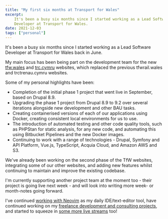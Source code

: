 ```yaml
---
title: "My first six months at Transport for Wales"
excerpt:
    It's been a busy six months since I started working as a Lead Software
    Developer at Transport for Wales.
date: 2021-12-03
tags: ["personal"]
---
```


It's been a busy six months since I started working as a Lead Software Developer at Transport for Wales back in  June.

My main focus has been being part on the development team for the new [tfw.wales] and [trc.cymru] websites, which replaced the previous tfwrail.wales and trctrenau.cymru websites.

Some of my personal highlights have been:

- Completion of the initial phase 1 project that went live in September, based on Drupal 8.9.
- Upgrading the phase 1 project from Drupal 8.9 to 9.2 over several iterations alongside new development and other BAU tasks.
- Creating containerised versions of each of our applications using Docker, creating consistent local environments for us to use.
- The introduction of automated testing and other code quality tools, such as PHPStan for static analysis, for any new code, and automating this using Bitbucket Pipelines and the new Docker images.
- Continuing to work with a range of technologies - Drupal, Symfony and API Platform, Vue.js, TypeScript, Acquia Cloud, and Amazon AWS and S3.

We've already been working on the second phase of the TfW websites, integrating some of our other websites, and adding new features whilst continuing to maintain and improve the existing codebase.

I'm currently supporting another project team at the moment too - their project is going live next week - and will look into writing more week- or month-notes going forward.

I've continued [working with Neovim](/blog/going-full-vim) as my daily IDE/text-editor tool, have continued working on my [freelance development and consulting projects](/drupal-php-developer), and started to squeeze in [some more live streams](https://oliverdavies.live) too!

[tfw.wales]: https://tfw.wales
[trc.cymru]: https://trc.cymru

